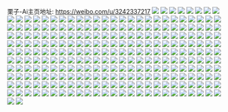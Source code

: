 栗子-Ai主页地址: https://weibo.com/u/3242337217 
![](https://wx4.sinaimg.cn/mw2000/c14223c1ly1h9i6yp99y1j21o0280hdt.jpg) 
![](https://wx4.sinaimg.cn/mw2000/c14223c1ly1h9f0p5n0zhj22801o01ky.jpg) 
![](https://wx4.sinaimg.cn/mw2000/c14223c1ly1h9f0p4eqb1j21o0280b2a.jpg) 
![](https://wx4.sinaimg.cn/mw2000/c14223c1ly1h9f0p72mhlj21o0280e82.jpg) 
![](https://wx4.sinaimg.cn/mw2000/c14223c1ly1h9f0p8lb2rj21o02807wi.jpg) 
![](https://wx4.sinaimg.cn/mw2000/c14223c1ly1h9f0paayj5j21o0280npd.jpg) 
![](https://wx4.sinaimg.cn/mw2000/c14223c1ly1h9f0pbennrj21o0280qv5.jpg) 
![](https://wx4.sinaimg.cn/mw2000/c14223c1ly1h9f0pcacokj23402c0hdu.jpg) 
![](https://wx4.sinaimg.cn/mw2000/c14223c1ly1h9f0pdd5esj21o0280e81.jpg) 
![](https://wx4.sinaimg.cn/mw2000/c14223c1ly1h9f0pic1ckj22c02c07wj.jpg) 
![](https://wx4.sinaimg.cn/mw2000/c14223c1ly1h9f0pjflvnj22c02c0u0y.jpg) 
![](https://wx4.sinaimg.cn/mw2000/c14223c1ly1h9f0pl1l0mj20ru17fakc.jpg) 
![](https://wx4.sinaimg.cn/mw2000/c14223c1ly1h9f0plb3lyj20u0140aik.jpg) 
![](https://wx4.sinaimg.cn/mw2000/c14223c1ly1h9f0pmivj4j22c0340x6r.jpg) 
![](https://wx4.sinaimg.cn/mw2000/c14223c1ly1h9f0pncvdaj20y0142an7.jpg) 
![](https://wx4.sinaimg.cn/mw2000/c14223c1ly1h9bozfo504j22c01tze81.jpg) 
![](https://wx4.sinaimg.cn/mw2000/c14223c1ly1h9bozhfw7tj21o0280qv6.jpg) 
![](https://wx4.sinaimg.cn/mw2000/c14223c1ly1h9a5gwyb46j20u01sxai8.jpg) 
![](https://wx4.sinaimg.cn/mw2000/c14223c1ly1h9a5gwpojcj20u01sxn4z.jpg) 
![](https://wx4.sinaimg.cn/mw2000/c14223c1ly1h99dmj03kcj22b02jmu0z.jpg) 
![](https://wx4.sinaimg.cn/mw2000/c14223c1ly1h99bf0o4l9j20wi1je4c4.jpg) 
![](https://wx4.sinaimg.cn/mw2000/c14223c1ly1h99bf10gr6j20w31pzqht.jpg) 
![](https://wx4.sinaimg.cn/mw2000/c14223c1ly1h99bf0adhfj20sg0sg0vw.jpg) 
![](https://wx4.sinaimg.cn/mw2000/c14223c1ly1h98icbr53pj21jk1jkttn.jpg) 
![](https://wx4.sinaimg.cn/mw2000/c14223c1ly1h98blsteinj20u017s19a.jpg) 
![](https://wx4.sinaimg.cn/mw2000/c14223c1ly1h97adf7nnbj20wi0kjgq5.jpg) 
![](https://wx4.sinaimg.cn/mw2000/c14223c1ly1h94tbmzlwmj22v12ixkjn.jpg) 
![](https://wx4.sinaimg.cn/mw2000/c14223c1ly1h94tblxg9mj21o0280qv5.jpg) 
![](https://wx4.sinaimg.cn/mw2000/c14223c1ly1h91whske7yj21o0280e81.jpg) 
![](https://wx4.sinaimg.cn/mw2000/c14223c1ly1h8y14o9axbj22by2vmkjn.jpg) 
![](https://wx4.sinaimg.cn/mw2000/c14223c1ly1h8wr7036sej22b02ymx6q.jpg) 
![](https://wx4.sinaimg.cn/mw2000/c14223c1ly1h8wr6yuo9wj22c01tmqv6.jpg) 
![](https://wx4.sinaimg.cn/mw2000/c14223c1ly1h8u7ubsydhj21400u0461.jpg) 
![](https://wx4.sinaimg.cn/mw2000/c14223c1ly1h8u7u8onkkj20u0140wkq.jpg) 
![](https://wx4.sinaimg.cn/mw2000/c14223c1ly1h8u7u9pitnj20u0140af2.jpg) 
![](https://wx4.sinaimg.cn/mw2000/c14223c1ly1h8u7u8engwj20u0140wk4.jpg) 
![](https://wx4.sinaimg.cn/mw2000/c14223c1ly1h8u7ua1pa4j20u0140wkv.jpg) 
![](https://wx4.sinaimg.cn/mw2000/c14223c1ly1h8u7u931r9j20u01400xk.jpg) 
![](https://wx4.sinaimg.cn/mw2000/c14223c1ly1h8u7u9e5dxj20u0140790.jpg) 
![](https://wx4.sinaimg.cn/mw2000/c14223c1ly1h8u7uak7a9j215x0u044b.jpg) 
![](https://wx4.sinaimg.cn/mw2000/c14223c1ly1h8u7ubem3lj20u0140q85.jpg) 
![](https://wx4.sinaimg.cn/mw2000/c14223c1ly1h8u7ub1orqj20u0140wj1.jpg) 
![](https://wx4.sinaimg.cn/mw2000/c14223c1ly1h8qwv3pemqj22c03404qr.jpg) 
![](https://wx4.sinaimg.cn/mw2000/c14223c1ly1h8qwv25yqaj23402c0qv6.jpg) 
![](https://wx4.sinaimg.cn/mw2000/c14223c1ly1h8qwv5bgo2j21o026hb29.jpg) 
![](https://wx4.sinaimg.cn/mw2000/c14223c1ly1h8qwv6ao3cj21nt1qab29.jpg) 
![](https://wx4.sinaimg.cn/mw2000/c14223c1ly1h8pr2hsdgnj22c02c01l0.jpg) 
![](https://wx4.sinaimg.cn/mw2000/c14223c1ly1h8pr2f1fluj22dr36ce84.jpg) 
![](https://wx4.sinaimg.cn/mw2000/c14223c1ly1h8pr2jw41rj21sc2dsx6q.jpg) 
![](https://wx4.sinaimg.cn/mw2000/c14223c1ly1h8onlxl292j222r20gu0x.jpg) 
![](https://wx4.sinaimg.cn/mw2000/c14223c1ly1h8onlv1l09j21o0280qv5.jpg) 
![](https://wx4.sinaimg.cn/mw2000/c14223c1ly1h8onlz7j52j21o0280qv5.jpg) 
![](https://wx4.sinaimg.cn/mw2000/c14223c1ly1h8onm0fpn9j21o0280u0x.jpg) 
![](https://wx4.sinaimg.cn/mw2000/c14223c1ly1h8onm1zzovj21n324vu0x.jpg) 
![](https://wx4.sinaimg.cn/mw2000/c14223c1ly1h8ngquj8wbj22by2mdkjm.jpg) 
![](https://wx4.sinaimg.cn/mw2000/c14223c1ly1h8mahzlot0j20w9138e82.jpg) 
![](https://wx4.sinaimg.cn/mw2000/c14223c1ly1h8mai4jwctj21o0280b29.jpg) 
![](https://wx4.sinaimg.cn/mw2000/c14223c1ly1h8l5xyb6pcj21o0280b29.jpg) 
![](https://wx4.sinaimg.cn/mw2000/c14223c1ly1h8l5yo2549j20u00xnq9u.jpg) 
![](https://wx4.sinaimg.cn/mw2000/c14223c1ly1h8iwkdxzjgj21400u012g.jpg) 
![](https://wx4.sinaimg.cn/mw2000/c14223c1ly1h8iwkbx0zdj20wi16ye81.jpg) 
![](https://wx4.sinaimg.cn/mw2000/c14223c1ly1h8gloocez7j216o1kwnl4.jpg) 
![](https://wx4.sinaimg.cn/mw2000/c14223c1ly1h8glopqapqj21o0280b29.jpg) 
![](https://wx4.sinaimg.cn/mw2000/c14223c1ly1h8glp0rdxxj21o0280e81.jpg) 
![](https://wx4.sinaimg.cn/mw2000/c14223c1ly1h8glot6h20j21o0280qv5.jpg) 
![](https://wx4.sinaimg.cn/mw2000/c14223c1ly1h8glourm4qj21o0280npd.jpg) 
![](https://wx4.sinaimg.cn/mw2000/c14223c1ly1h8glors4hgj21o0280kjl.jpg) 
![](https://wx4.sinaimg.cn/mw2000/c14223c1ly1h8glow40kyj21o0280npd.jpg) 
![](https://wx4.sinaimg.cn/mw2000/c14223c1ly1h8glp27dftj22801o04qq.jpg) 
![](https://wx4.sinaimg.cn/mw2000/c14223c1ly1h8gloz3dllj21o0280hdt.jpg) 
![](https://wx4.sinaimg.cn/mw2000/c14223c1ly1h8glongf3fj216o1kw7s3.jpg) 
![](https://wx4.sinaimg.cn/mw2000/c14223c1ly1h8glp3krdxj21o0280hdt.jpg) 
![](https://wx4.sinaimg.cn/mw2000/c14223c1ly1h8glp5m3aoj21o0280kjl.jpg) 
![](https://wx4.sinaimg.cn/mw2000/c14223c1ly1h8gloxd9hjj21o024ue81.jpg) 
![](https://wx4.sinaimg.cn/mw2000/c14223c1ly1h8glp5vo13j20u0140qb7.jpg) 
![](https://wx4.sinaimg.cn/mw2000/c14223c1ly1h8f93vadsaj21o0280e81.jpg) 
![](https://wx4.sinaimg.cn/mw2000/c14223c1ly1h8cr2lk3svj20uv0hsdq8.jpg) 
![](https://wx4.sinaimg.cn/mw2000/c14223c1ly1h8cr2l5x2bj21o0280x6p.jpg) 
![](https://wx4.sinaimg.cn/mw2000/c14223c1ly1h8btga9512j20u0140gui.jpg) 
![](https://wx4.sinaimg.cn/mw2000/c14223c1ly1h8btg9in56j20u00u0tdr.jpg) 
![](https://wx4.sinaimg.cn/mw2000/c14223c1ly1h8ap7c6x8rj21o0280npd.jpg) 
![](https://wx4.sinaimg.cn/mw2000/c14223c1ly1h8ap7ah7tjj21o0280qv5.jpg) 
![](https://wx4.sinaimg.cn/mw2000/c14223c1ly1h8ap7dzzfaj21o0280npd.jpg) 
![](https://wx4.sinaimg.cn/mw2000/c14223c1ly1h8ap7fmb3vj21o0280npd.jpg) 
![](https://wx4.sinaimg.cn/mw2000/c14223c1ly1h8ap7ho11zj21ic36c4qq.jpg) 
![](https://wx4.sinaimg.cn/mw2000/c14223c1ly1h8ap7j5wydj21o0280hdt.jpg) 
![](https://wx4.sinaimg.cn/mw2000/c14223c1ly1h862we97ahj22c0340qv7.jpg) 
![](https://wx4.sinaimg.cn/mw2000/c14223c1ly1h81f4fedndj20u00wednr.jpg) 
![](https://wx4.sinaimg.cn/mw2000/c14223c1ly1h81f4fp2kdj20u0140n4p.jpg) 
![](https://wx4.sinaimg.cn/mw2000/c14223c1ly1h81f4nbe03j20u0140tix.jpg) 
![](https://wx4.sinaimg.cn/mw2000/c14223c1ly1h81f4lit4ij20u0140ap0.jpg) 
![](https://wx4.sinaimg.cn/mw2000/c14223c1ly1h818lfx2a6j22bx2c87wi.jpg) 
![](https://wx4.sinaimg.cn/mw2000/c14223c1ly1h818k3z23zj20u00ydgu8.jpg) 
![](https://wx4.sinaimg.cn/mw2000/c14223c1ly1h808jjgh54j22c026hnpe.jpg) 
![](https://wx4.sinaimg.cn/mw2000/c14223c1ly1h808jhcwgxj21o0280kjl.jpg) 
![](https://wx4.sinaimg.cn/mw2000/c14223c1ly1h7z2qfimjgj21o0280e81.jpg) 
![](https://wx4.sinaimg.cn/mw2000/c14223c1ly1h7y1hqmd60j22c028ab2b.jpg) 
![](https://wx4.sinaimg.cn/mw2000/c14223c1ly1h7y1ho18pzj21o0280kjl.jpg) 
![](https://wx4.sinaimg.cn/mw2000/c14223c1ly1h7y1hohxx1j20wi0kqq9t.jpg) 
![](https://wx4.sinaimg.cn/mw2000/c14223c1ly1h7wsousz0qj22c02msb2a.jpg) 
![](https://wx4.sinaimg.cn/mw2000/c14223c1ly1h7wsos6tp6j227x27xkjm.jpg) 
![](https://wx4.sinaimg.cn/mw2000/c14223c1ly1h7wsou3opbj21o02807wi.jpg) 
![](https://wx4.sinaimg.cn/mw2000/c14223c1ly1h7vu7p7g3gj21jk0po0ww.jpg) 
![](https://wx4.sinaimg.cn/mw2000/c14223c1ly1h7vu7pqysfj20iz105tdp.jpg) 
![](https://wx4.sinaimg.cn/mw2000/c14223c1ly1h7vu7phy5vj21400qo48s.jpg) 
![](https://wx4.sinaimg.cn/mw2000/c14223c1ly1h7vkyde9eij22ad22thdt.jpg) 
![](https://wx4.sinaimg.cn/mw2000/c14223c1ly1h7vkycrvk8j20wi0mxgod.jpg) 
![](https://wx4.sinaimg.cn/mw2000/c14223c1ly1h7ubwrd9emj22bx2nku0x.jpg) 
![](https://wx4.sinaimg.cn/mw2000/c14223c1ly1h7ubws6wsij229l2p6qv5.jpg) 
![](https://wx4.sinaimg.cn/mw2000/c14223c1ly1h7ubwxi2zdj22aa2x1kjp.jpg) 
![](https://wx4.sinaimg.cn/mw2000/c14223c1ly1h7ubwqkov1j22c02hohdt.jpg) 
![](https://wx4.sinaimg.cn/mw2000/c14223c1ly1h7ubwtqyhbj21o01whe81.jpg) 
![](https://wx4.sinaimg.cn/mw2000/c14223c1ly1h7t9zuce3ej22ax2so1ky.jpg) 
![](https://wx4.sinaimg.cn/mw2000/c14223c1ly1h7ta48mfwxj22c03404qs.jpg) 
![](https://wx4.sinaimg.cn/mw2000/c14223c1ly1h7t9ztl9rfj211c0xh7pq.jpg) 
![](https://wx4.sinaimg.cn/mw2000/c14223c1ly1h7t9zx8kevj22c02c0b2a.jpg) 
![](https://wx4.sinaimg.cn/mw2000/c14223c1ly1h7ta2qj7c5j2340340npf.jpg) 
![](https://wx4.sinaimg.cn/mw2000/c14223c1ly1h7rxwnqdxbj20u0140h6t.jpg) 
![](https://wx4.sinaimg.cn/mw2000/c14223c1ly1h7rxwnddzlj20tw0tw7d3.jpg) 
![](https://wx4.sinaimg.cn/mw2000/c14223c1ly1h7pxawa5coj22c01zbu0x.jpg) 
![](https://wx4.sinaimg.cn/mw2000/c14223c1ly1h7pxassxq0j22c0340qv7.jpg) 
![](https://wx4.sinaimg.cn/mw2000/c14223c1ly1h7pxavis6lj21o0280kjm.jpg) 
![](https://wx4.sinaimg.cn/mw2000/c14223c1ly1h7pxbbgeerj21o022o7wh.jpg) 
![](https://wx4.sinaimg.cn/mw2000/c14223c1ly1h7mcofznuqj21o0280b29.jpg) 
![](https://wx4.sinaimg.cn/mw2000/c14223c1ly1h7l30m99bsj22bo36c7wm.jpg) 
![](https://wx4.sinaimg.cn/mw2000/c14223c1ly1h7l30qb2mjj22b836b4qu.jpg) 
![](https://wx4.sinaimg.cn/mw2000/c14223c1ly1h7l30i0c8sj22c03401l3.jpg) 
![](https://wx4.sinaimg.cn/mw2000/c14223c1ly1h7l30ul038j22bg36b4qv.jpg) 
![](https://wx4.sinaimg.cn/mw2000/c14223c1ly1h7l3103e2yj22c03407wn.jpg) 
![](https://wx4.sinaimg.cn/mw2000/c14223c1ly1h7l312vufwj21o02804qr.jpg) 
![](https://wx4.sinaimg.cn/mw2000/c14223c1ly1h7l314yl4tj21o0280kjm.jpg) 
![](https://wx4.sinaimg.cn/mw2000/c14223c1ly1h7l3174uxaj21o0280u0y.jpg) 
![](https://wx4.sinaimg.cn/mw2000/c14223c1ly1h7l31bdeh2j21o0280npd.jpg) 
![](https://wx4.sinaimg.cn/mw2000/c14223c1ly1h7l31acpstj22c0340kjo.jpg) 
![](https://wx4.sinaimg.cn/mw2000/c14223c1ly1h7kpzqllu2j22c02c2kjn.jpg) 
![](https://wx4.sinaimg.cn/mw2000/c14223c1ly1h7kpzo37kkj229c23gkjn.jpg) 
![](https://wx4.sinaimg.cn/mw2000/c14223c1ly1h7jtwntnulj23402c07wk.jpg) 
![](https://wx4.sinaimg.cn/mw2000/c14223c1ly1h7jtwlkmicj21o01xu4qp.jpg) 
![](https://wx4.sinaimg.cn/mw2000/c14223c1ly1h7jjt1k3adj22c02m2b2b.jpg) 
![](https://wx4.sinaimg.cn/mw2000/c14223c1ly1h7jjt77k0mj220q297b2a.jpg) 
![](https://wx4.sinaimg.cn/mw2000/c14223c1ly1h7ize73vj1j22c0340qv7.jpg) 
![](https://wx4.sinaimg.cn/mw2000/c14223c1ly1h7ize4f1sgj223g270qv5.jpg) 
![](https://wx4.sinaimg.cn/mw2000/c14223c1ly1h7howvjuuyj22c0340b2a.jpg) 
![](https://wx4.sinaimg.cn/mw2000/c14223c1ly1h7eho5dudoj23402c0hdv.jpg) 
![](https://wx4.sinaimg.cn/mw2000/c14223c1ly1h7eho6kod9j22c02c0b2b.jpg) 
![](https://wx4.sinaimg.cn/mw2000/c14223c1ly1h7eho7nor1j2285285b2b.jpg) 
![](https://wx4.sinaimg.cn/mw2000/c14223c1ly1h7eho3qee8j21o0280qv5.jpg) 
![](https://wx4.sinaimg.cn/mw2000/c14223c1ly1h7eho8qqccj22bx2u6e82.jpg) 
![](https://wx4.sinaimg.cn/mw2000/c14223c1ly1h7ehobtne4j21o0280aec.jpg) 
![](https://wx4.sinaimg.cn/mw2000/c14223c1ly1h7dyp7cbt2j20qo0zkaak.jpg) 
![](https://wx4.sinaimg.cn/mw2000/c14223c1ly1h7dyp6y2loj20x60u0dl2.jpg) 
![](https://wx4.sinaimg.cn/mw2000/c14223c1ly1h7dyp6ibf7j21400u0gvf.jpg) 
![](https://wx4.sinaimg.cn/mw2000/c14223c1ly1h7dyp5zwsvj20u0140tgv.jpg) 
![](https://wx4.sinaimg.cn/mw2000/c14223c1ly1h7damx1rlpj21o0280dor.jpg) 
![](https://wx4.sinaimg.cn/mw2000/c14223c1ly1h7damtqcz4j21o02800us.jpg) 
![](https://wx4.sinaimg.cn/mw2000/c14223c1ly1h7daolvpimj20u0140q3p.jpg) 
![](https://wx4.sinaimg.cn/mw2000/c14223c1ly1h7bpidfjsjj216o1kwgp8.jpg) 
![](https://wx4.sinaimg.cn/mw2000/c14223c1ly1h7bpik7in9j22c0340kjn.jpg) 
![](https://wx4.sinaimg.cn/mw2000/c14223c1ly1h7ak10iw1cj22b01zd4qr.jpg) 
![](https://wx4.sinaimg.cn/mw2000/c14223c1ly1h761vwugaoj20u0103wln.jpg) 
![](https://wx4.sinaimg.cn/mw2000/c14223c1ly1h761vwcafyj20w10u0wnh.jpg) 
![](https://wx4.sinaimg.cn/mw2000/c14223c1ly1h761vv4422j20u0140wm7.jpg) 
![](https://wx4.sinaimg.cn/mw2000/c14223c1ly1h761vurxibj20u0140dgx.jpg) 
![](https://wx4.sinaimg.cn/mw2000/c14223c1ly1h761wvqaiqj20u0140gti.jpg) 
![](https://wx4.sinaimg.cn/mw2000/c14223c1ly1h761vve70pj20u0153jz6.jpg) 
![](https://wx4.sinaimg.cn/mw2000/c14223c1ly1h761vx6qhwj20u014077j.jpg) 
![](https://wx4.sinaimg.cn/mw2000/c14223c1ly1h761wkqi0fj20u01400xw.jpg) 
![](https://wx4.sinaimg.cn/mw2000/c14223c1ly1h74f3b4yjhj21o0280dk1.jpg) 
![](https://wx4.sinaimg.cn/mw2000/c14223c1ly1h74f3d21cfj21o0280e81.jpg) 
![](https://wx4.sinaimg.cn/mw2000/c14223c1ly1h74f391d4lj21gx22hju8.jpg) 
![](https://wx4.sinaimg.cn/mw2000/c14223c1ly1h74f3f2c8yj21o0280e81.jpg) 
![](https://wx4.sinaimg.cn/mw2000/c14223c1ly1h70di4h7t2j22801o07wi.jpg) 
![](https://wx4.sinaimg.cn/mw2000/c14223c1ly1h70di696mij22c02mpb2d.jpg) 
![](https://wx4.sinaimg.cn/mw2000/c14223c1ly1h70di7kefkj20u014jnc9.jpg) 
![](https://wx4.sinaimg.cn/mw2000/c14223c1ly1h70di2ilwoj218d0u0qv5.jpg) 
![](https://wx4.sinaimg.cn/mw2000/c14223c1ly1h70di98ph9j23402c0kjp.jpg) 
![](https://wx4.sinaimg.cn/mw2000/c14223c1ly1h70dibey6fj21o0280x6p.jpg) 
![](https://wx4.sinaimg.cn/mw2000/c14223c1ly1h6tgy31sknj20u014041x.jpg) 
![](https://wx4.sinaimg.cn/mw2000/c14223c1ly1h6tgy52peoj20u00w342a.jpg) 
![](https://wx4.sinaimg.cn/mw2000/c14223c1ly1h6tgy1niuxj20u014mk1d.jpg) 
![](https://wx4.sinaimg.cn/mw2000/c14223c1ly1h6tgy452asj20u00w6th5.jpg) 
![](https://wx4.sinaimg.cn/mw2000/c14223c1ly1h6sb8339d4j224836cu0y.jpg) 
![](https://wx4.sinaimg.cn/mw2000/c14223c1ly1h6sb840dvpj22c02lhkjm.jpg) 
![](https://wx4.sinaimg.cn/mw2000/c14223c1ly1h6sb827e5oj22c02lh4qq.jpg) 
![](https://wx4.sinaimg.cn/mw2000/c14223c1ly1h6r8es6e0fj23402c0qv7.jpg) 
![](https://wx4.sinaimg.cn/mw2000/c14223c1ly1h6r8eqobu4j22c0340kjm.jpg) 
![](https://wx4.sinaimg.cn/mw2000/c14223c1ly1h6r8eu19f0j22c0340kjn.jpg) 
![](https://wx4.sinaimg.cn/mw2000/c14223c1ly1h6r8ewt84ij21o0280e82.jpg) 
![](https://wx4.sinaimg.cn/mw2000/c14223c1ly1h6py84725jj20wi13faqu.jpg) 
![](https://wx4.sinaimg.cn/mw2000/c14223c1ly1h6py84yjolj20wi0sugvc.jpg) 
![](https://wx4.sinaimg.cn/mw2000/c14223c1ly1h6py87oeagj21o0280hdt.jpg) 
![](https://wx4.sinaimg.cn/mw2000/c14223c1ly1h6nr97peo1j21o0280u0x.jpg) 
![](https://wx4.sinaimg.cn/mw2000/c14223c1ly1h6nr96edp3j21o0280k4s.jpg) 
![](https://wx4.sinaimg.cn/mw2000/c14223c1ly1h6j82lnx37j22c0340kjn.jpg) 
![](https://wx4.sinaimg.cn/mw2000/c14223c1ly1h6j82npntaj21zb280agl.jpg) 
![](https://wx4.sinaimg.cn/mw2000/c14223c1ly1h6htj0567kj22c03404qw.jpg) 
![](https://wx4.sinaimg.cn/mw2000/c14223c1ly1h6htj50rwcj22ao1j4n3p.jpg) 
![](https://wx4.sinaimg.cn/mw2000/c14223c1ly1h6htirmh69j21o0280e82.jpg) 
![](https://wx4.sinaimg.cn/mw2000/c14223c1ly1h6htj27zurj21o0280hdu.jpg) 
![](https://wx4.sinaimg.cn/mw2000/c14223c1ly1h6htivbrgaj21o0280b2a.jpg) 
![](https://wx4.sinaimg.cn/mw2000/c14223c1ly1h6htirznk3j20u01hcjuo.jpg) 
![](https://wx4.sinaimg.cn/mw2000/c14223c1ly1h6htj3poe5j23402c0kjo.jpg) 
![](https://wx4.sinaimg.cn/mw2000/c14223c1ly1h6ahvfh973j229o1ktqv6.jpg) 
![](https://wx4.sinaimg.cn/mw2000/c14223c1ly1h6ahvgs9klj22c03404qr.jpg) 
![](https://wx4.sinaimg.cn/mw2000/c14223c1ly1h6ahvhnqraj222r2664qq.jpg) 
![](https://wx4.sinaimg.cn/mw2000/c14223c1ly1h68txtkz30j20u0190qfk.jpg) 
![](https://wx4.sinaimg.cn/mw2000/c14223c1ly1h645o1ax3oj20u0140n5p.jpg) 
![](https://wx4.sinaimg.cn/mw2000/c14223c1ly1h61t14tjbgj20u0140jyu.jpg) 
![](https://wx4.sinaimg.cn/mw2000/c14223c1ly1h61t14l8irj20u00yc7e5.jpg) 
![](https://wx4.sinaimg.cn/mw2000/c14223c1ly1h61t1669ibj20u0140tey.jpg) 
![](https://wx4.sinaimg.cn/mw2000/c14223c1ly1h61t16fpm6j20u0140jyx.jpg) 
![](https://wx4.sinaimg.cn/mw2000/c14223c1ly1h61t16msggj20u0140dnz.jpg) 
![](https://wx4.sinaimg.cn/mw2000/c14223c1ly1h61t16ttyaj20y20u0guh.jpg) 
![](https://wx4.sinaimg.cn/mw2000/c14223c1ly1h5ydm2glcyj20u0140ad0.jpg) 
![](https://wx4.sinaimg.cn/mw2000/c14223c1ly1h5ydm26008j21400u0gs9.jpg) 
![](https://wx4.sinaimg.cn/mw2000/c14223c1ly1h5x9jljoncj21520u0whd.jpg) 
![](https://wx4.sinaimg.cn/mw2000/c14223c1ly1h5x9jlw49uj20u0140jv4.jpg) 
![](https://wx4.sinaimg.cn/mw2000/c14223c1ly1h5tu3s8w6ij20u0140489.jpg) 
![](https://wx4.sinaimg.cn/mw2000/c14223c1ly1h5tg961x69j20u0140tf7.jpg) 
![](https://wx4.sinaimg.cn/mw2000/c14223c1ly1h5tg97mc5qj21400u0wm3.jpg) 
![](https://wx4.sinaimg.cn/mw2000/c14223c1ly1h5muqy2xsqj20u00wodly.jpg) 
![](https://wx4.sinaimg.cn/mw2000/c14223c1ly1h5muqyaee0j20u00zcjz1.jpg) 
![](https://wx4.sinaimg.cn/mw2000/c14223c1ly1h5muqyj5guj20u0140thv.jpg) 
![](https://wx4.sinaimg.cn/mw2000/c14223c1ly1h5j7j8za2aj20u0140q9x.jpg) 
![](https://wx4.sinaimg.cn/mw2000/c14223c1ly1h5j7jcb3szj21400u0n66.jpg) 
![](https://wx4.sinaimg.cn/mw2000/c14223c1ly1h5i7u9wx8uj20xm0u0wmo.jpg) 
![](https://wx4.sinaimg.cn/mw2000/c14223c1ly1h5i7u9hx33j20u01407e9.jpg) 
![](https://wx4.sinaimg.cn/mw2000/c14223c1ly1h5euzo7vdhj20u01hcamb.jpg) 
![](https://wx4.sinaimg.cn/mw2000/c14223c1ly1h5euzoiko1j20u015t49w.jpg) 
![](https://wx4.sinaimg.cn/mw2000/c14223c1ly1h5ev0r3rgmj218x0u045c.jpg) 
![](https://wx4.sinaimg.cn/mw2000/c14223c1ly1h5ccu02vb0j20u0140gsp.jpg) 
![](https://wx4.sinaimg.cn/mw2000/c14223c1ly1h5cctyjqddj20u0140q9k.jpg) 
![](https://wx4.sinaimg.cn/mw2000/c14223c1ly1h5cctzqeayj20u016vtjp.jpg) 
![](https://wx4.sinaimg.cn/mw2000/c14223c1ly1h5cctzcfbqj21400u07dk.jpg) 
![](https://wx4.sinaimg.cn/mw2000/c14223c1ly1h5cctyus3gj20u0140dpm.jpg) 
![](https://wx4.sinaimg.cn/mw2000/c14223c1ly1h57rswdcf4j20u0140gw9.jpg) 
![](https://wx4.sinaimg.cn/mw2000/c14223c1ly1h56h61neidj211o0u0k0f.jpg) 
![](https://wx4.sinaimg.cn/mw2000/c14223c1ly1h56h61zxugj20u014046b.jpg) 
![](https://wx4.sinaimg.cn/mw2000/c14223c1ly1h56h62mvq1j20u01407cj.jpg) 
![](https://wx4.sinaimg.cn/mw2000/c14223c1ly1h56h62c7zjj20u00xgq7k.jpg) 
![](https://wx4.sinaimg.cn/mw2000/c14223c1ly1h55fzjeh34j20u0140ajj.jpg) 
![](https://wx4.sinaimg.cn/mw2000/c14223c1ly1h55fzjrgd8j20u0140484.jpg) 
![](https://wx4.sinaimg.cn/mw2000/c14223c1ly1h55fzitxg4j21400u048g.jpg) 
![](https://wx4.sinaimg.cn/mw2000/c14223c1ly1h55fzko957j20u014048v.jpg) 
![](https://wx4.sinaimg.cn/mw2000/c14223c1ly1h50wz61gygj20ya0u0q8d.jpg) 
![](https://wx4.sinaimg.cn/mw2000/c14223c1ly1h50wz67es1j21400u0116.jpg) 
![](https://wx4.sinaimg.cn/mw2000/c14223c1ly1h50wz6erdpj20u016j12v.jpg) 
![](https://wx4.sinaimg.cn/mw2000/c14223c1ly1h50wz6zc0ij20u0140tew.jpg) 
![](https://wx4.sinaimg.cn/mw2000/c14223c1ly1h4yfj3xvaxj20u0140n4b.jpg) 
![](https://wx4.sinaimg.cn/mw2000/c14223c1ly1h4xdcdudwaj208m340te4.jpg) 
![](https://wx4.sinaimg.cn/mw2000/c14223c1ly1h4xdcen67yj20rq8c07wh.jpg) 
![](https://wx4.sinaimg.cn/mw2000/c14223c1ly1h4w6p1u0j2j20u014015p.jpg) 
![](https://wx4.sinaimg.cn/mw2000/c14223c1ly1h4w6p1ez53j20u0140aig.jpg) 
![](https://wx4.sinaimg.cn/mw2000/c14223c1ly1h4cnmzl1nqj20u01410yj.jpg) 
![](https://wx4.sinaimg.cn/mw2000/c14223c1ly1h4cnmzdtt5j20m80tnabq.jpg) 
![](https://wx4.sinaimg.cn/mw2000/c14223c1ly1h4bckmvld1j20u0140wkp.jpg) 
![](https://wx4.sinaimg.cn/mw2000/c14223c1ly1h4bcjibzj6j20u0140do8.jpg) 
![](https://wx4.sinaimg.cn/mw2000/c14223c1ly1h4bcjh889sj20u0140qds.jpg) 
![](https://wx4.sinaimg.cn/mw2000/c14223c1ly1h43ysh6m8ij20u011jqc6.jpg) 
![](https://wx4.sinaimg.cn/mw2000/c14223c1ly1h43yshr5itj20u011jaj5.jpg) 
